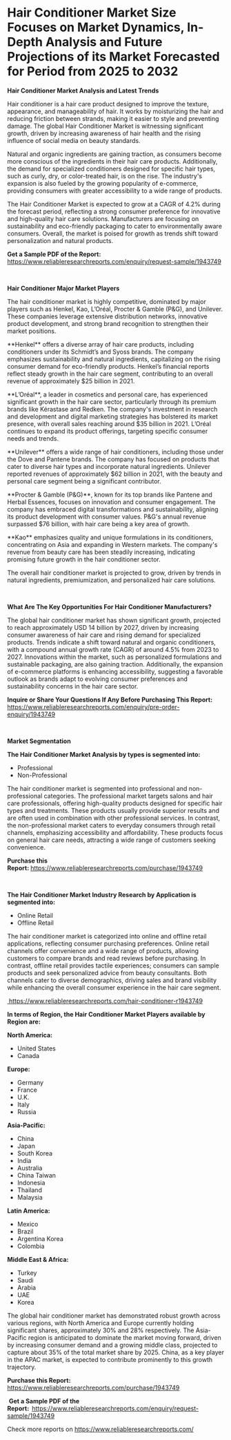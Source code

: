 <p><h1>Hair Conditioner Market Size Focuses on Market Dynamics, In-Depth Analysis and Future Projections of its Market Forecasted for Period from 2025 to 2032</h1></p><p><strong>Hair Conditioner Market Analysis and Latest Trends</strong></p>
<p><p>Hair conditioner is a hair care product designed to improve the texture, appearance, and manageability of hair. It works by moisturizing the hair and reducing friction between strands, making it easier to style and preventing damage. The global Hair Conditioner Market is witnessing significant growth, driven by increasing awareness of hair health and the rising influence of social media on beauty standards. </p><p>Natural and organic ingredients are gaining traction, as consumers become more conscious of the ingredients in their hair care products. Additionally, the demand for specialized conditioners designed for specific hair types, such as curly, dry, or color-treated hair, is on the rise. The industry's expansion is also fueled by the growing popularity of e-commerce, providing consumers with greater accessibility to a wide range of products. </p><p>The Hair Conditioner Market is expected to grow at a CAGR of 4.2% during the forecast period, reflecting a strong consumer preference for innovative and high-quality hair care solutions. Manufacturers are focusing on sustainability and eco-friendly packaging to cater to environmentally aware consumers. Overall, the market is poised for growth as trends shift toward personalization and natural products.</p></p>
<p><strong>Get a Sample PDF of the Report:&nbsp;</strong> <a href="https://www.reliableresearchreports.com/enquiry/request-sample/1943749?utm_campaign=3362&utm_medium=2&utm_source=Github&utm_content=ia&utm_term=05042025&utm_id=hair-conditioner">https://www.reliableresearchreports.com/enquiry/request-sample/1943749</a></p>
<p>&nbsp;</p>
<p><strong>Hair Conditioner Major Market Players</strong></p>
<p><p>The hair conditioner market is highly competitive, dominated by major players such as Henkel, Kao, L’Oréal, Procter & Gamble (P&G), and Unilever. These companies leverage extensive distribution networks, innovative product development, and strong brand recognition to strengthen their market positions.</p><p>**Henkel** offers a diverse array of hair care products, including conditioners under its Schmidt’s and Syoss brands. The company emphasizes sustainability and natural ingredients, capitalizing on the rising consumer demand for eco-friendly products. Henkel’s financial reports reflect steady growth in the hair care segment, contributing to an overall revenue of approximately $25 billion in 2021.</p><p>**L’Oréal**, a leader in cosmetics and personal care, has experienced significant growth in the hair care sector, particularly through its premium brands like Kérastase and Redken. The company's investment in research and development and digital marketing strategies has bolstered its market presence, with overall sales reaching around $35 billion in 2021. L’Oréal continues to expand its product offerings, targeting specific consumer needs and trends.</p><p>**Unilever** offers a wide range of hair conditioners, including those under the Dove and Pantene brands. The company has focused on products that cater to diverse hair types and incorporate natural ingredients. Unilever reported revenues of approximately $62 billion in 2021, with the beauty and personal care segment being a significant contributor.</p><p>**Procter & Gamble (P&G)**, known for its top brands like Pantene and Herbal Essences, focuses on innovation and consumer engagement. The company has embraced digital transformations and sustainability, aligning its product development with consumer values. P&G's annual revenue surpassed $76 billion, with hair care being a key area of growth.</p><p>**Kao** emphasizes quality and unique formulations in its conditioners, concentrating on Asia and expanding in Western markets. The company's revenue from beauty care has been steadily increasing, indicating promising future growth in the hair conditioner sector. </p><p>The overall hair conditioner market is projected to grow, driven by trends in natural ingredients, premiumization, and personalized hair care solutions.</p></p>
<p>&nbsp;</p>
<p><strong>What Are The Key Opportunities For Hair Conditioner Manufacturers?</strong></p>
<p><p>The global hair conditioner market has shown significant growth, projected to reach approximately USD 14 billion by 2027, driven by increasing consumer awareness of hair care and rising demand for specialized products. Trends indicate a shift toward natural and organic conditioners, with a compound annual growth rate (CAGR) of around 4.5% from 2023 to 2027. Innovations within the market, such as personalized formulations and sustainable packaging, are also gaining traction. Additionally, the expansion of e-commerce platforms is enhancing accessibility, suggesting a favorable outlook as brands adapt to evolving consumer preferences and sustainability concerns in the hair care sector.</p></p>
<p><strong>Inquire or Share Your Questions If Any Before Purchasing This Report:</strong> <a href="https://www.reliableresearchreports.com/enquiry/pre-order-enquiry/1943749?utm_campaign=3362&utm_medium=2&utm_source=Github&utm_content=ia&utm_term=05042025&utm_id=hair-conditioner">https://www.reliableresearchreports.com/enquiry/pre-order-enquiry/1943749</a></p>
<p>&nbsp;</p>
<p><strong>Market Segmentation</strong></p>
<p><strong>The Hair Conditioner Market Analysis by types is segmented into:</strong></p>
<p><ul><li>Professional</li><li>Non-Professional</li></ul></p>
<p><p>The hair conditioner market is segmented into professional and non-professional categories. The professional market targets salons and hair care professionals, offering high-quality products designed for specific hair types and treatments. These products usually provide superior results and are often used in combination with other professional services. In contrast, the non-professional market caters to everyday consumers through retail channels, emphasizing accessibility and affordability. These products focus on general hair care needs, attracting a wide range of customers seeking convenience.</p></p>
<p><strong>Purchase this Report:&nbsp;</strong><a href="https://www.reliableresearchreports.com/purchase/1943749?utm_campaign=3362&utm_medium=2&utm_source=Github&utm_content=ia&utm_term=05042025&utm_id=hair-conditioner">https://www.reliableresearchreports.com/purchase/1943749</a></p>
<p>&nbsp;</p>
<p><strong>The Hair Conditioner Market Industry Research by Application is segmented into:</strong></p>
<p><ul><li>Online Retail</li><li>Offline Retail</li></ul></p>
<p><p>The hair conditioner market is categorized into online and offline retail applications, reflecting consumer purchasing preferences. Online retail channels offer convenience and a wide range of products, allowing customers to compare brands and read reviews before purchasing. In contrast, offline retail provides tactile experiences; consumers can sample products and seek personalized advice from beauty consultants. Both channels cater to diverse demographics, driving sales and brand visibility while enhancing the overall consumer experience in the hair care segment.</p></p>
<p><a href="https://www.reliableresearchreports.com/hair-conditioner-r1943749?utm_campaign=3362&utm_medium=2&utm_source=Github&utm_content=ia&utm_term=05042025&utm_id=hair-conditioner">&nbsp;https://www.reliableresearchreports.com/hair-conditioner-r1943749</a></p>
<p><strong>In terms of Region, the Hair Conditioner Market Players available by Region are:</strong></p>
<p>
    <p> <strong> North America: </strong>
        <ul>
            <li>United States</li>
            <li>Canada</li>
        </ul>
        </p> 
    <p> <strong> Europe: </strong>
        <ul>
            <li>Germany</li>
            <li>France</li>
            <li>U.K.</li>
            <li>Italy</li>
            <li>Russia</li>
        </ul>
        </p> 
    <p> <strong> Asia-Pacific: </strong>
        <ul>
            <li>China</li>
            <li>Japan</li>
            <li>South Korea</li>
            <li>India</li>
            <li>Australia</li>
            <li>China Taiwan</li>
            <li>Indonesia</li>
            <li>Thailand</li>
            <li>Malaysia</li>
        </ul>
        </p> 
    <p> <strong> Latin America: </strong>
        <ul>
            <li>Mexico</li>
            <li>Brazil</li>
            <li>Argentina Korea</li>
            <li>Colombia</li>
        </ul>
        </p> 
    <p> <strong> Middle East & Africa: </strong>
        <ul>
            <li>Turkey</li>
            <li>Saudi</li>
            <li>Arabia</li>
            <li>UAE</li>
            <li>Korea</li>
        </ul>
    </p>
    </p>
<p><p>The global hair conditioner market has demonstrated robust growth across various regions, with North America and Europe currently holding significant shares, approximately 30% and 28% respectively. The Asia-Pacific region is anticipated to dominate the market moving forward, driven by increasing consumer demand and a growing middle class, projected to capture about 35% of the total market share by 2025. China, as a key player in the APAC market, is expected to contribute prominently to this growth trajectory.</p></p>
<p><strong>Purchase this Report: </strong><a href="https://www.reliableresearchreports.com/purchase/1943749?utm_campaign=3362&utm_medium=2&utm_source=Github&utm_content=ia&utm_term=05042025&utm_id=hair-conditioner">https://www.reliableresearchreports.com/purchase/1943749</a></p>
<p>&nbsp;<strong>Get a Sample PDF of the Report:&nbsp;&nbsp;</strong><a href="https://www.reliableresearchreports.com/enquiry/request-sample/1943749?utm_campaign=3362&utm_medium=2&utm_source=Github&utm_content=ia&utm_term=05042025&utm_id=hair-conditioner">https://www.reliableresearchreports.com/enquiry/request-sample/1943749</a></p>
<p><strong></strong></p>
<p>Check more reports on <a href="https://www.reliableresearchreports.com/?utm_campaign=3362&utm_medium=2&utm_source=Github&utm_content=ia&utm_term=05042025&utm_id=hair-conditioner">https://www.reliableresearchreports.com/</a></p>